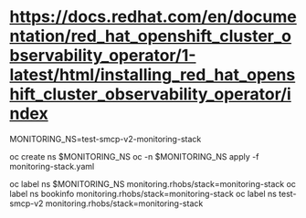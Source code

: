 # https://docs.redhat.com/en/documentation/red_hat_openshift_cluster_observability_operator/1-latest/html/installing_red_hat_openshift_cluster_observability_operator/index

MONITORING_NS=test-smcp-v2-monitoring-stack

oc create ns $MONITORING_NS
oc -n $MONITORING_NS apply -f monitoring-stack.yaml

oc label ns $MONITORING_NS monitoring.rhobs/stack=monitoring-stack
oc label ns bookinfo monitoring.rhobs/stack=monitoring-stack
oc label ns test-smcp-v2 monitoring.rhobs/stack=monitoring-stack
